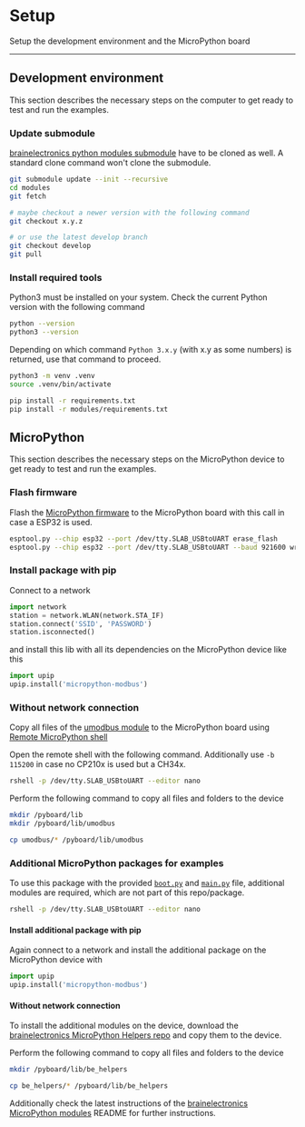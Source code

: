 # Setup

Setup the development environment and the MicroPython board

---------------

## Development environment

This section describes the necessary steps on the computer to get ready to
test and run the examples.

### Update submodule

[brainelectronics python modules submodule][ref-github-be-python-modules] have
to be cloned as well. A standard clone command won't clone the submodule.

```bash
git submodule update --init --recursive
cd modules
git fetch

# maybe checkout a newer version with the following command
git checkout x.y.z

# or use the latest develop branch
git checkout develop
git pull
```

### Install required tools

Python3 must be installed on your system. Check the current Python version
with the following command

```bash
python --version
python3 --version
```

Depending on which command `Python 3.x.y` (with x.y as some numbers) is
returned, use that command to proceed.

```bash
python3 -m venv .venv
source .venv/bin/activate

pip install -r requirements.txt
pip install -r modules/requirements.txt
```

## MicroPython

This section describes the necessary steps on the MicroPython device to get
ready to test and run the examples.

### Flash firmware

Flash the [MicroPython firmware][ref-upy-firmware-download] to the MicroPython
board with this call in case a ESP32 is used.

```bash
esptool.py --chip esp32 --port /dev/tty.SLAB_USBtoUART erase_flash
esptool.py --chip esp32 --port /dev/tty.SLAB_USBtoUART --baud 921600 write_flash -z 0x1000 esp32spiram-20220117-v1.18.bin
```

### Install package with pip

Connect to a network

```python
import network
station = network.WLAN(network.STA_IF)
station.connect('SSID', 'PASSWORD')
station.isconnected()
```

and install this lib with all its dependencies on the MicroPython device like
this

```python
import upip
upip.install('micropython-modbus')
```

### Without network connection

Copy all files of the [umodbus module][ref-umodbus-module] to the MicroPython
board using [Remote MicroPython shell][ref-remote-upy-shell]

Open the remote shell with the following command. Additionally use `-b 115200`
in case no CP210x is used but a CH34x.

```bash
rshell -p /dev/tty.SLAB_USBtoUART --editor nano
```

Perform the following command to copy all files and folders to the device

```bash
mkdir /pyboard/lib
mkdir /pyboard/lib/umodbus

cp umodbus/* /pyboard/lib/umodbus
```

### Additional MicroPython packages for examples

To use this package with the provided [`boot.py`][ref-package-boot-file] and
[`main.py`][ref-package-boot-file] file, additional modules are required,
which are not part of this repo/package.

```bash
rshell -p /dev/tty.SLAB_USBtoUART --editor nano
```

#### Install additional package with pip

Again connect to a network and install the additional package on the
MicroPython device with

```python
import upip
upip.install('micropython-modbus')
```

#### Without network connection

To install the additional modules on the device, download the
[brainelectronics MicroPython Helpers repo][ref-github-be-mircopython-modules]
and copy them to the device.

Perform the following command to copy all files and folders to the device

```bash
mkdir /pyboard/lib/be_helpers

cp be_helpers/* /pyboard/lib/be_helpers
```

Additionally check the latest instructions of the
[brainelectronics MicroPython modules][ref-github-be-mircopython-modules]
README for further instructions.

<!-- Links -->
[ref-github-be-python-modules]: https://github.com/brainelectronics/python-modules
[ref-upy-firmware-download]: https://micropython.org/download/
[ref-remote-upy-shell]: https://github.com/dhylands/rshell
[ref-umodbus-module]: https://github.com/brainelectronics/micropython-modbus/tree/develop/umodbus
[ref-package-boot-file]: https://github.com/brainelectronics/micropython-modbus/blob/c45d6cc334b4adf0e0ffd9152c8f08724e1902d9/boot.py
[ref-package-main-file]: https://github.com/brainelectronics/micropython-modbus/blob/c45d6cc334b4adf0e0ffd9152c8f08724e1902d9/main.py
[ref-github-be-mircopython-modules]: https://github.com/brainelectronics/micropython-modules
